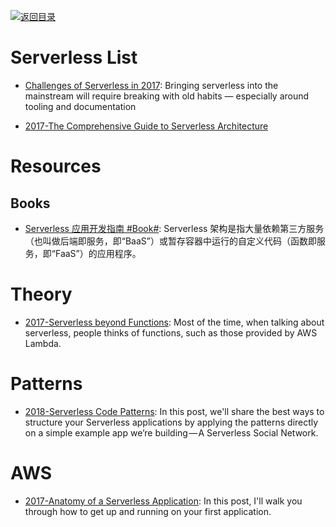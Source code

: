 [![返回目录](https://user-images.githubusercontent.com/5803001/38079637-ff0abcf0-3371-11e8-9b76-ad651620afc7.jpg)](https://github.com/wx-chevalier/Awesome-Lists)

# Serverless List

- [Challenges of Serverless in 2017](https://read.acloud.guru/challenges-of-serverless-in-2017-1086275165ec#.s7q05y9z6): Bringing serverless into the mainstream will require breaking with old habits — especially around tooling and documentation

* [2017-The Comprehensive Guide to Serverless Architecture](https://www.simform.com/serverless-architecture-guide/)

# Resources

## Books

- [Serverless 应用开发指南 #Book#](https://serverless.ink/): Serverless 架构是指大量依赖第三方服务（也叫做后端即服务，即“BaaS”）或暂存容器中运行的自定义代码（函数即服务，即“FaaS”）的应用程序。

# Theory

- [2017-Serverless beyond Functions](https://medium.com/cloud-academy-inc/serverless-beyond-functions-cd81ee4c6b8d): Most of the time, when talking about serverless, people thinks of functions, such as those provided by AWS Lambda.

# Patterns

- [2018-Serverless Code Patterns](https://serverless.com/blog/serverless-architecture-code-patterns/): In this post, we'll share the best ways to structure your Serverless applications by applying the patterns directly on a simple example app we’re building — A Serverless Social Network.

# AWS

- [2017-Anatomy of a Serverless Application](https://serverless.com/blog/anatomy-of-a-serverless-app/): In this post, I'll walk you through how to get up and running on your first application.
